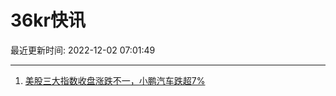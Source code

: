 # 36kr快讯

最近更新时间: 2022-12-02 07:01:49

--- 
1. [美股三大指数收盘涨跌不一，小鹏汽车跌超7%](https://www.36kr.com/newsflashes/2026105188412420) 
